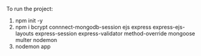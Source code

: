 To run the project:

1. npm init -y
2. npm i bcrypt connnect-mongodb-session ejs express express-ejs-layouts express-session express-validator method-override mongoose multer nodemon
3. nodemon app